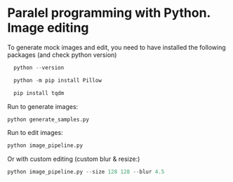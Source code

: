 # Paralel programming with Python. Image editing

To generate mock images and edit, you need to have installed the following packages (and check python version)

```python
  python --version

  python -m pip install Pillow

  pip install tqdm
```

Run to generate images:

```python
python generate_samples.py
```

Run to edit images:

```python
python image_pipeline.py
```

Or with custom editing (custom blur & resize:)

```python
python image_pipeline.py --size 128 128 --blur 4.5
```
